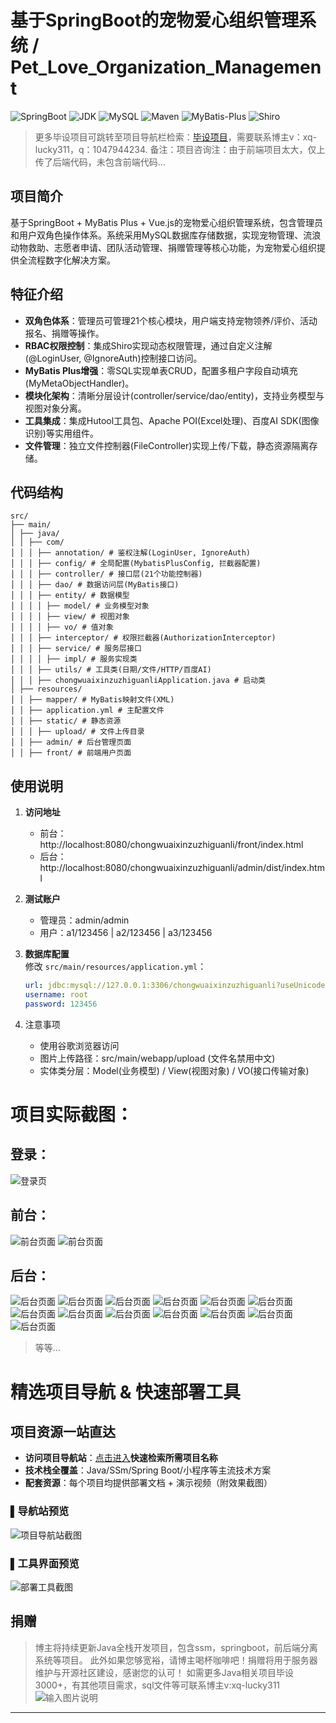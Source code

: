 # 基于SpringBoot的宠物爱心组织管理系统 / Pet_Love_Organization_Management

![SpringBoot](https://img.shields.io/badge/SpringBoot-2.7+-brightgreen)
![JDK](https://img.shields.io/badge/JDK-1.8+-blue)
![MySQL](https://img.shields.io/badge/MySQL-5.7+-teal)
![Maven](https://img.shields.io/badge/Maven-3.6+-red)
![MyBatis-Plus](https://img.shields.io/badge/MyBatis_Plus-3.5.0-blue)
![Shiro](https://img.shields.io/badge/Shiro-1.3.2-green)

> 更多毕设项目可跳转至项目导航栏检索：[毕设项目](http://sysadmin.3vfree.vip)，需要联系博主v：xq-lucky311，q：1047944234. 备注：项目咨询注：由于前端项目太大，仅上传了后端代码，未包含前端代码...

## 项目简介  
基于SpringBoot + MyBatis Plus + Vue.js的宠物爱心组织管理系统，包含管理员和用户双角色操作体系。系统采用MySQL数据库存储数据，实现宠物管理、流浪动物救助、志愿者申请、团队活动管理、捐赠管理等核心功能，为宠物爱心组织提供全流程数字化解决方案。

## 特征介绍  
- **双角色体系**：管理员可管理21个核心模块，用户端支持宠物领养/评价、活动报名、捐赠等操作。  
- **RBAC权限控制**：集成Shiro实现动态权限管理，通过自定义注解(@LoginUser, @IgnoreAuth)控制接口访问。  
- **MyBatis Plus增强**：零SQL实现单表CRUD，配置多租户字段自动填充(MyMetaObjectHandler)。  
- **模块化架构**：清晰分层设计(controller/service/dao/entity)，支持业务模型与视图对象分离。  
- **工具集成**：集成Hutool工具包、Apache POI(Excel处理)、百度AI SDK(图像识别)等实用组件。  
- **文件管理**：独立文件控制器(FileController)实现上传/下载，静态资源隔离存储。  

## 代码结构
```
src/
├── main/
│ ├── java/
│ │ ├── com/
│ │ │ ├── annotation/ # 鉴权注解(LoginUser, IgnoreAuth)
│ │ │ ├── config/ # 全局配置(MybatisPlusConfig, 拦截器配置)
│ │ │ ├── controller/ # 接口层(21个功能控制器)
│ │ │ ├── dao/ # 数据访问层(MyBatis接口)
│ │ │ ├── entity/ # 数据模型
│ │ │ │ ├── model/ # 业务模型对象
│ │ │ │ ├── view/ # 视图对象
│ │ │ │ ├── vo/ # 值对象
│ │ │ ├── interceptor/ # 权限拦截器(AuthorizationInterceptor)
│ │ │ ├── service/ # 服务层接口
│ │ │ │ ├── impl/ # 服务实现类
│ │ │ ├── utils/ # 工具类(日期/文件/HTTP/百度AI)
│ │ │ ├── chongwuaixinzuzhiguanliApplication.java # 启动类
│ ├── resources/
│ │ ├── mapper/ # MyBatis映射文件(XML)
│ │ ├── application.yml # 主配置文件
│ │ ├── static/ # 静态资源
│ │ │ ├── upload/ # 文件上传目录
│ │ ├── admin/ # 后台管理页面
│ │ ├── front/ # 前端用户页面
```


## 使用说明
1. **访问地址**  
   - 前台：http://localhost:8080/chongwuaixinzuzhiguanli/front/index.html  
   - 后台：http://localhost:8080/chongwuaixinzuzhiguanli/admin/dist/index.html  

2. **测试账户**  
   - 管理员：admin/admin  
   - 用户：a1/123456 | a2/123456 | a3/123456  

3. **数据库配置**  
   修改 `src/main/resources/application.yml`：  
   ```yaml
   url: jdbc:mysql://127.0.0.1:3306/chongwuaixinzuzhiguanli?useUnicode=true&...
   username: root
   password: 123456

4. ​​注意事项​​
   - 使用谷歌浏览器访问
   - 图片上传路径：src/main/webapp/upload (文件名禁用中文)
   - 实体类分层：Model(业务模型) / View(视图对象) / VO(接口传输对象)

# 项目实际截图：
## 登录：
![登录页](xx/login.png)

## 前台：
![前台页面](xx/prefix/1.png)
![前台页面](xx/prefix/2.png)

## 后台：
![后台页面](xx/suffix/1.png)
![后台页面](xx/suffix/10.png)
![后台页面](xx/suffix/11.png)
![后台页面](xx/suffix/12.png)
![后台页面](xx/suffix/13.png)
![后台页面](xx/suffix/2.png)
![后台页面](xx/suffix/3.png)
![后台页面](xx/suffix/4.png)
![后台页面](xx/suffix/5.png)
![后台页面](xx/suffix/6.png)
![后台页面](xx/suffix/7.png)
![后台页面](xx/suffix/8.png)
![后台页面](xx/suffix/9.png)

> 等等...

# 精选项目导航 & 快速部署工具
## 项目资源一站直达
- ​**访问项目导航站**：[点击进入](http://sysadmin.3vfree.vip)**快速检索所需项目名称**
- ​**技术栈全覆盖**：Java/SSm/Spring Boot/小程序等主流技术方案
- ​**配套资源**：每个项目均提供部署文档 + 演示视频（附效果截图）

### ▌导航站预览
![项目导航站截图](项目检索工具.png)

### ▌工具界面预览
![部署工具截图](一键部署工具.png)

## 捐赠
> 博主将持续更新Java全栈开发项目，包含ssm，springboot，前后端分离系统等项目。
> 此外如果您够宽裕，请博主喝杯咖啡吧！捐赠将用于服务器维护与开源社区建设，感谢您的认可！
> 如需更多Java相关项目毕设3000+，有其他项目需求，sql文件等可联系博主v:xq-lucky311
![输入图片说明](%E7%91%9E%E5%B9%B8%EF%BC%81%E7%91%9E%E5%B9%B8%EF%BC%81.png)
---
